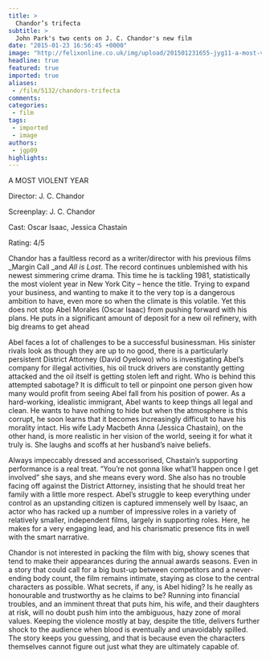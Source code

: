 ```yaml
---
title: >
  Chandor’s trifecta
subtitle: >
  John Park's two cents on J. C. Chandor's new film
date: "2015-01-23 16:56:45 +0000"
image: "http://felixonline.co.uk/img/upload/201501231655-jyg11-a-most-violent-year-cmyk.jpg"
headline: true
featured: true
imported: true
aliases:
 - /film/5132/chandors-trifecta
comments:
categories:
 - film
tags:
 - imported
 - image
authors:
 - jgp09
highlights:
---
```


A MOST VIOLENT YEAR

Director: J. C. Chandor

Screenplay: J. C. Chandor

Cast: Oscar Isaac, Jessica Chastain

Rating: 4/5

Chandor has a faultless record as a writer/director with his previous films _Margin Call _and _All is Lost_. The record continues unblemished with his newest simmering crime drama. This time he is tackling 1981, statistically the most violent year in New York City – hence the title. Trying to expand your business, and wanting to make it to the very top is a dangerous ambition to have, even more so when the climate is this volatile. Yet this does not stop Abel Morales (Oscar Isaac) from pushing forward with his plans. He puts in a significant amount of deposit for a new oil refinery, with big dreams to get ahead

Abel faces a lot of challenges to be a successful businessman. His sinister rivals look as though they are up to no good, there is a particularly persistent District Attorney (David Oyelowo) who is investigating Abel’s company for illegal activities, his oil truck drivers are constantly getting attacked and the oil itself is getting stolen left and right. Who is behind this attempted sabotage? It is difficult to tell or pinpoint one person given how many would profit from seeing Abel fall from his position of power. As a hard-working, idealistic immigrant, Abel wants to keep things all legal and clean. He wants to have nothing to hide but when the atmosphere is this corrupt, he soon learns that it becomes increasingly difficult to have his morality intact. His wife Lady Macbeth Anna (Jessica Chastain), on the other hand, is more realistic in her vision of the world, seeing it for what it truly is. She laughs and scoffs at her husband’s naive beliefs.

Always impeccably dressed and accessorised, Chastain’s supporting performance is a real treat. “You’re not gonna like what’ll happen once I get involved” she says, and she means every word. She also has no trouble facing off against the District Attorney, insisting that he should treat her family with a little more respect. Abel’s struggle to keep everything under control as an upstanding citizen is captured immensely well by Isaac, an actor who has racked up a number of impressive roles in a variety of relatively smaller, independent films, largely in supporting roles. Here, he makes for a very engaging lead, and his charismatic presence fits in well with the smart narrative.

Chandor is not interested in packing the film with big, showy scenes that tend to make their appearances during the annual awards seasons. Even in a story that could call for a big bust-up between competitors and a never-ending body count, the film remains intimate, staying as close to the central characters as possible. What secrets, if any, is Abel hiding? Is he really as honourable and trustworthy as he claims to be? Running into financial troubles, and an imminent threat that puts him, his wife, and their daughters at risk, will no doubt push him into the ambiguous, hazy zone of moral values. Keeping the violence mostly at bay, despite the title, delivers further shock to the audience when blood is eventually and unavoidably spilled. The story keeps you guessing, and that is because even the characters themselves cannot figure out just what they are ultimately capable of.
